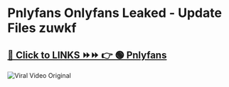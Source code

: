 
 # Pnlyfans Onlyfans Leaked - Update Files zuwkf

## <h2><a href="https://clipsfans.com/Pnlyfans&ref=git">🔗 Click to LINKS ⏩⏩ 👉 🟢 Pnlyfans </a></h2>

<a href="https://clipsfans.com/Pnlyfans&ref=git" rel="nofollow" data-target="animated-image.originalLink"><img src="https://i.ibb.co.com/xMMVF88/686577567.gif" alt="Viral Video Original" style="max-width: 100%; display: inline-block;" data-target="animated-image.originalImage"></a>

